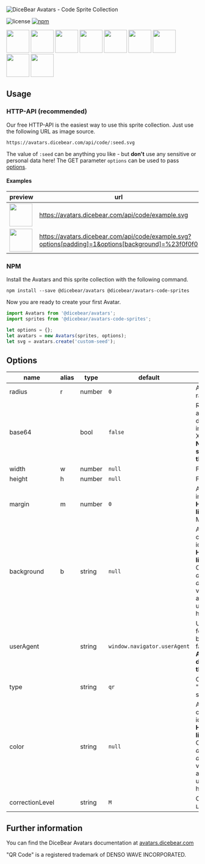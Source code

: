 ![DiceBear Avatars - Code Sprite Collection](https://raw.githubusercontent.com/DiceBear/avatars/v4/packages/avatars-code-sprites/banner.svg?sanitize=true)

![license](https://img.shields.io/npm/l/@dicebear/avatars-code-sprites.svg?style=flat-square)
[![npm](https://img.shields.io/npm/v/@dicebear/avatars-code-sprites.svg?style=flat-square)](https://www.npmjs.com/package/@dicebear/avatars-code-sprites)

<p>
    <img src="https://avatars.dicebear.com/api/code/1.svg" width="60" />
    <img src="https://avatars.dicebear.com/api/code/2.svg" width="60" />
    <img src="https://avatars.dicebear.com/api/code/3.svg" width="60" />
    <img src="https://avatars.dicebear.com/api/code/4.svg" width="60" />
    <img src="https://avatars.dicebear.com/api/code/5.svg" width="60" />
    <img src="https://avatars.dicebear.com/api/code/6.svg" width="60" />
    <img src="https://avatars.dicebear.com/api/code/7.svg" width="60" />
    <img src="https://avatars.dicebear.com/api/code/8.svg" width="60" />
    <img src="https://avatars.dicebear.com/api/code/9.svg" width="60" />
</p>

## Usage

### HTTP-API (recommended)

Our free HTTP-API is the easiest way to use this sprite collection. Just use the following URL as image source.

    https://avatars.dicebear.com/api/code/:seed.svg

The value of `:seed` can be anything you like - but **don't** use any sensitive or personal data here! The GET parameter
`options` can be used to pass [options](#options).

#### Examples

| preview                                                                                                                     | url                                                                                                |
| --------------------------------------------------------------------------------------------------------------------------- | -------------------------------------------------------------------------------------------------- |
| <img src="https://avatars.dicebear.com/api/code/example.svg" width="60" />                                                  | https://avatars.dicebear.com/api/code/example.svg                                                  |
| <img src="https://avatars.dicebear.com/api/code/example.svg?options[padding]=1&options[background]=%23f0f0f0" width="60" /> | https://avatars.dicebear.com/api/code/example.svg?options[padding]=1&options[background]=%23f0f0f0 |

### NPM

Install the Avatars and this sprite collection with the following command.

    npm install --save @dicebear/avatars @dicebear/avatars-code-sprites

Now you are ready to create your first Avatar.

```js
import Avatars from '@dicebear/avatars';
import sprites from '@dicebear/avatars-code-sprites';

let options = {};
let avatars = new Avatars(sprites, options);
let svg = avatars.create('custom-seed');
```

## Options

| name            | alias | type   | default                      | description                                                                                                                                       |
| --------------- | ----- | ------ | ---------------------------- | ------------------------------------------------------------------------------------------------------------------------------------------------- |
| radius          | r     | number | `0`                          | Avatar border radius                                                                                                                              |
| base64          |       | bool   | `false`                      | Return avatar as base64 data uri instead of XML <br> **Not supported by the HTTP API**                                                            |
| width           | w     | number | `null`                       | Fixed width                                                                                                                                       |
| height          | h     | number | `null`                       | Fixed height                                                                                                                                      |
| margin          | m     | number | `0`                          | Avatar margin in percent<br> **HTTP-API limitation** Max value `25`                                                                               |
| background      | b     | string | `null`                       | Any valid color identifier<br> **HTTP-API limitation** Only hex _(3-digit, 6-digit and 8-digit)_ values are allowed. Use url encoded hash: `%23`. |
| userAgent       |       | string | `window.navigator.userAgent` | User-Agent for legacy browser fallback<br> **Automatically detected by the HTTP API**                                                             |
| type            |       | string | `qr`                         | Currently only "qr" is supported                                                                                                                  |
| color           |       | string | `null`                       | Any valid color identifier<br> **HTTP-API limitation** Only hex _(3-digit, 6-digit and 8-digit)_ values are allowed. Use url encoded hash: `%23`. |
| correctionLevel |       | string | `M`                          | Choose from `L`, `M`, `Q`, `H`                                                                                                                    |

## Further information

You can find the DiceBear Avatars documentation at [avatars.dicebear.com](https://avatars.dicebear.com)

"QR Code" is a registered trademark of DENSO WAVE INCORPORATED.
